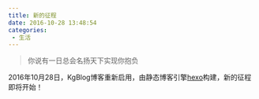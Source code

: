 ```yaml
---
title: 新的征程
date: 2016-10-28 13:48:54
categories:
 - 生活
---
```


> 你说有一日总会名扬天下实现你抱负

2016年10月28日，KgBlog博客重新启用，由静态博客引擎[hexo](https://hexo.io/)构建，新的征程即将开始！
